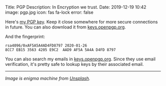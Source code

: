 Title: PGP
Description: In Encryption we trust.
Date: 2019-12-19 10:42
image: pgp.jpg
icon: fas fa-lock
error: false

Here's [my PGP key](/theme/files/pouya.gpg.asc). Keep it close somewhere for more secure connections in future. You can also download it from [keys.openpgp.org](https://keys.openpgp.org/search?q=8CC7EB1535634205E9C2AAD9AF5A5A4AD4FD8797).

And the fingerprint:

```text
rsa4096/0xAF5A5A4AD4FD8797 2020-01-26
8CC7 EB15 3563 4205 E9C2  AAD9 AF5A 5A4A D4FD 8797
```

You can also search my emails in [keys.openpgp.org](https://keys.openpgp.org). Since they use email verification, it's pretty safe to lookup keys by their associated email.

---
*Image is enigma machine from [Unsplash](https://unsplash.com/photos/4hfpVsi-gSg).*
